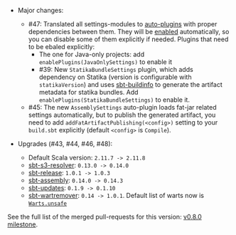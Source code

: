 * Major changes:
  - #47: Translated all settings-modules to [auto-plugins](http://www.scala-sbt.org/0.13/docs/Plugins.html) with proper dependencies between them. They will be [enabled](http://www.scala-sbt.org/0.13/docs/Using-Plugins.html#Enabling+and+disabling+auto+plugins) automatically, so you can disable some of them explicitly if needed. Plugins that need to be ebaled explicitly:
    + The one for Java-only projects: add `enablePlugins(JavaOnlySettings)` to enable it
    + #39: New `StatikaBundleSettings` plugin, which adds dependency on Statika (version is configurable with `statikaVersion`) and uses [sbt-buildinfo](https://github.com/sbt/sbt-buildinfo) to generate the artifact metadata for statika bundles. Add `enablePlugins(StatikaBundleSettings)` to enable it.
  - #45: The new `AssemblySettings` auto-plugin loads fat-jar related settings automatically, but to publish the generated artifact, you need to add `addFatArtifactPublishing(<config>)` setting to your `build.sbt` explicitly (default `<config>` is `Compile`).


* Upgrades (#43, #44, #46, #48):
  - Default Scala version: `2.11.7 -> 2.11.8`
  - [sbt-s3-resolver](https://github.com/ohnosequences/sbt-s3-resolver): `0.13.0 -> 0.14.0`
  - [sbt-release](https://github.com/sbt/sbt-release): `1.0.1 -> 1.0.3`
  - [sbt-assembly](https://github.com/sbt/sbt-assembly): `0.14.0 -> 0.14.3`
  - [sbt-updates](https://github.com/rtimush/sbt-updates): `0.1.9 -> 0.1.10`
  - [sbt-wartremover](https://github.com/puffnfresh/wartremover): `0.14 -> 1.0.1`. Default list of warts now is [`Warts.unsafe`](https://github.com/puffnfresh/wartremover#unsafe)

See the full list of the merged pull-requests for this version: [v0.8.0 milestone](https://github.com/ohnosequences/nice-sbt-settings/issues?q=milestone%3Av0.8.0).
